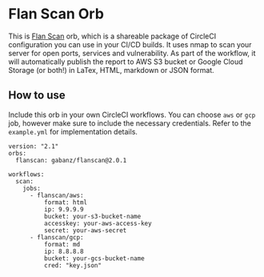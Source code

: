 # Flan Scan Orb

This is [Flan Scan](https://github.com/cloudflare/flan) orb, which is a shareable package of CircleCI configuration you can use in your CI/CD builds. It uses nmap to scan your server for open ports, services and vulnerability.
As part of the workflow, it will automatically publish the report to AWS S3 bucket or Google Cloud Storage (or both!) in LaTex, HTML, markdown or JSON format.

## How to use

Include this orb in your own CircleCI workflows. You can choose `aws` or `gcp` job, however make sure to include the necessary credentials.
Refer to the `example.yml` for implementation details.

```
version: "2.1"
orbs:
  flanscan: gabanz/flanscan@2.0.1

workflows:
  scan:
    jobs:
      - flanscan/aws:
          format: html
          ip: 9.9.9.9
          bucket: your-s3-bucket-name
          accesskey: your-aws-access-key
          secret: your-aws-secret
      - flanscan/gcp:
          format: md
          ip: 8.8.8.8
          bucket: your-gcs-bucket-name
          cred: "key.json"
```
